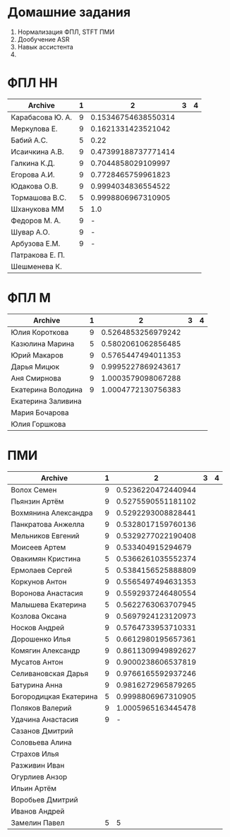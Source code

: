 # Домашние задания
1. Нормализация ФПЛ, STFT  ПМИ
2. Дообучение ASR
3. Навык ассистента 
4. 

# ФПЛ НН
| Archive           | 1       |  2       | 3       | 4      |
|-------------------|---------|----------|---------|--------|
|Карабасова Ю. А.   | 9 | 0.15346754638550314 | | |
|Меркулова Е.       | 9 | 0.1621331423521042 | | |
|Бабий А.С.         | 5 | 0.22 | | |
|Исаичкина А.В.     | 9 | 0.47399188737771414 | | |
|Галкина К.Д.       | 9 | 0.7044858029109997 | | |
|Егорова А.И.       | 9 | 0.7728465759961823 | | |
|Юдакова О.В.       | 9 | 0.9994034836554522 | | |
|Тормашова В.С.     | 5 | 0.9998806967310905 | | |
|Шханукова ММ       | 5 | 1.0 | | |
|Федоров М. А.      | 9 | - | | |
|Шувар А.О.         | 9 | - | | |
|Арбузова Е.М.      | 9 | - | | |
|Патракова Е. П.  | | | | |
|Шешменева К. | | | | |

# ФПЛ М
| Archive           | 1 |  2       | 3       | 4      |
|-------------------|---|----------|---------|--------|
|Юлия Короткова     | 9 | 0.5264853256979242 | | |
|Казюлина Марина    | 5 | 0.5802061062856485 | | |
|Юрий Макаров       | 9 | 0.5765447494011353 | | |
|Дарья Мицюк        | 9 | 0.9995227869243617 | | |
|Аня Смирнова       | 9 | 1.0003579098067288 | | |
|Екатерина Володина | 9 | 1.0004772130756383 | | |
|Екатерина Заливина |   |  | | |
|Мария Бочарова | | | | |
|Юлия Горшкова | | | | |

# ПМИ
| Archive           | 1 |  2       | 3       | 4      |
|-------------------|---|----------|---------|--------|
|Волох Семен        | 9 | 0.5236220472440944 | | |
|Пьянзин Артём      | 9 | 0.5275590551181102 | | |
|Вохмянина Александра | 9 | 0.5292293008828441 | | |
|Панкратова Анжелла | 9 | 0.5328017159760136 | | |
|Мельников Евгений  | 9 | 0.5329277022190408 | | |
|Моисеев Артем      | 9 | 0.533404915294679  | | |
|Овакимян Кристина  | 5 | 0.5366261035552374 | | |
|Ермолаев Сергей    | 5 | 0.5384156525888809 | | |
|Коркунов Антон     | 9 | 0.5565497494631353 | | |
|Воронова Анастасия | 9 | 0.5592937246480554 | | |
|Малышева Екатерина | 5 | 0.5622763063707945 | | |
|Козлова Оксана     | 9 | 0.5697924123120973 | | |
|Носков Андрей      | 9 | 0.5764733953710331 | | |
|Дорошенко Илья     | 5 | 0.6612980195657361 | | |
|Комягин Александр  | 9 | 0.8611309949892627 | | |
|Мусатов Антон      | 9 | 0.9000238606537819 | | |
|Селивановская Дарья| 9 | 0.9766165592937246 | | |
|Батурина Анна      | 9 | 0.9816272965879265 | | |
|Богородицкая Екатерина | 5 | 0.9998806967310905 | | |
|Поляков Валерий    | 9 | 1.0005965163445478 | | |
|Удачина Анастасия  | 9 | - | | |
|Сазанов Дмитрий    | | | | |
|Соловьева Алина | | | | |
|Страхов Илья  | | | | |
|Разживин Иван | | | | |
|Огурлиев Анзор | | | | |
|Ильин Артём | | | | |
|Воробьев Дмитрий | | | | |
|Иванов Андрей  | | | | |
|Замелин Павел | 5 | 5 | | |
